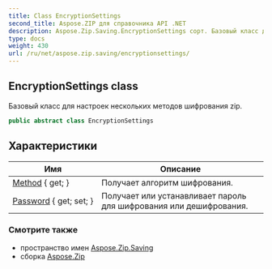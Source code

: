 ```yaml
---
title: Class EncryptionSettings
second_title: Aspose.ZIP для справочника API .NET
description: Aspose.Zip.Saving.EncryptionSettings сорт. Базовый класс для настроек нескольких методов шифрования zip.
type: docs
weight: 430
url: /ru/net/aspose.zip.saving/encryptionsettings/
---
```

## EncryptionSettings class

Базовый класс для настроек нескольких методов шифрования zip.

```csharp
public abstract class EncryptionSettings
```

## Характеристики

| Имя | Описание |
| --- | --- |
| [Method](../../aspose.zip.saving/encryptionsettings/method/) { get; } | Получает алгоритм шифрования. |
| [Password](../../aspose.zip.saving/encryptionsettings/password/) { get; set; } | Получает или устанавливает пароль для шифрования или дешифрования. |

### Смотрите также

* пространство имен [Aspose.Zip.Saving](../../aspose.zip.saving/)
* сборка [Aspose.Zip](../../)


